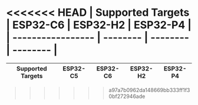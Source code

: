 <<<<<<< HEAD
| Supported Targets | ESP32-C6 | ESP32-H2 | ESP32-P4 |
| ----------------- | -------- | -------- | -------- |
=======
| Supported Targets | ESP32-C5 | ESP32-C6 | ESP32-H2 | ESP32-P4 |
| ----------------- | -------- | -------- | -------- | -------- |
>>>>>>> a97a7b0962da148669bb333ff1f30bf272946ade
